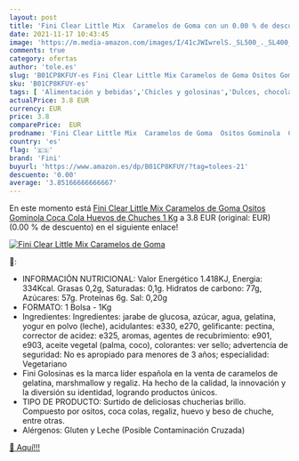```yaml
---
layout: post
title: 'Fini Clear Little Mix  Caramelos de Goma con un 0.00 % de descuento'
date: 2021-11-17 10:43:45
image: 'https://m.media-amazon.com/images/I/41cJWIwrelS._SL500_._SL400_.jpg'
comments: true
category: ofertas
author: 'tole.es'
slug: 'B01CP8KFUY-es Fini Clear Little Mix Caramelos de Goma Ositos Gominola...'
sku: 'B01CP8KFUY-es'
tags: [ 'Alimentación y bebidas','Chicles y golosinas','Dulces, chocolates y chicles','Golosinas','coca','cola','fini', ]
actualPrice: 3.8 EUR
currency: EUR
price: 3.8
comparePrice:  EUR
prodname: 'Fini Clear Little Mix  Caramelos de Goma  Ositos Gominola  Coca Cola  Huevos de Chuches  1 Kg'
country: 'es'
flag: '🇪🇸'
brand: 'Fini'
buyurl: 'https://www.amazon.es/dp/B01CP8KFUY/?tag=tolees-21'
descuento: '0.00'
average: '3.85166666666667'
---
```


En este momento está [Fini Clear Little Mix  Caramelos de Goma  Ositos Gominola  Coca Cola  Huevos de Chuches  1 Kg](https://www.amazon.es/dp/B01CP8KFUY/?tag=tolees-21) a 3.8 EUR (original:  EUR) (0.00 %  de descuento) en el siguiente enlace!

[![Fini Clear Little Mix  Caramelos de Goma](https://m.media-amazon.com/images/I/41cJWIwrelS._SL500_._SL400_.jpg)](https://www.amazon.es/dp/B01CP8KFUY/?tag=tolees-21)

🔎:

- INFORMACIÓN NUTRICIONAL: Valor Energético 1.418KJ, Energia: 334Kcal. Grasas 0,2g, Saturadas: 0,1g. Hidratos de carbono: 77g, Azúcares: 57g. Proteínas 6g. Sal: 0,20g
- FORMATO: 1 Bolsa - 1Kg
- Ingredientes: Ingredientes: jarabe de glucosa, azúcar, agua, gelatina, yogur en polvo (leche), acidulantes: e330, e270, gelificante: pectina, corrector de acidez: e325, aromas, agentes de recubrimiento: e901, e903, aceite vegetal (palma, coco), colorantes: ver sello; advertencia de seguridad: No es apropiado para menores de 3 años; especialidad: Vegetariano
- Fini Golosinas es la marca líder española en la venta de caramelos de gelatina, marshmallow y regaliz. Ha hecho de la calidad, la innovación y la diversión su identidad, logrando productos únicos.
- TIPO DE PRODUCTO: Surtido de deliciosas chucherias brillo. Compuesto por ositos, coca colas, regaliz, huevo y beso de chuche, entre otras.
- Alérgenos: Gluten y Leche (Posible Contaminación Cruzada)

[🛒 Aquí!!!](https://www.amazon.es/dp/B01CP8KFUY/?tag=tolees-21)
